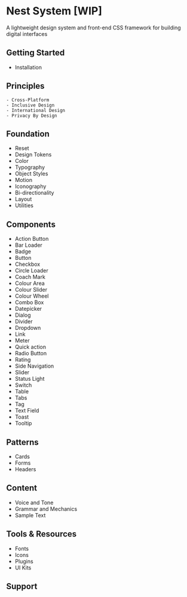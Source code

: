 # Nest System [WIP]
A lightweight design system and front-end CSS framework for building digital interfaces

## Getting Started
- Installation

## Principles
	- Cross-Platform
	- Inclusive Design
	- International Design
	- Privacy By Design

## Foundation
- Reset
- Design Tokens
- Color
- Typography
- Object Styles
- Motion
- Iconography
- Bi-directionality
- Layout
- Utilities

## Components
- Action Button
- Bar Loader
- Badge
- Button
- Checkbox
- Circle Loader
- Coach Mark
- Colour Area
- Colour Slider
- Colour Wheel
- Combo Box
- Datepicker
- Dialog
- Divider
- Dropdown
- Link
- Meter
- Quick action
- Radio Button
- Rating
- Side Navigation
- Slider
- Status Light
- Switch
- Table
- Tabs
- Tag
- Text Field
- Toast
- Tooltip

## Patterns
- Cards
- Forms
- Headers

## Content
- Voice and Tone
- Grammar and Mechanics
- Sample Text

## Tools & Resources
- Fonts
- Icons
- Plugins
- UI Kits

## Support
